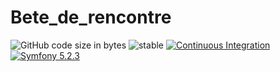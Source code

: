 # Bete_de_rencontre
![GitHub code size in bytes](https://img.shields.io/github/languages/code-size/RedOren28/Bete_de_rencontre)
![stable](https://img.shields.io/badge/stability-stable-brightgreen.svg)
[![Continuous Integration](https://github.com/doctrine/DoctrineBundle/actions/workflows/continuous-integration.yml/badge.svg)](https://github.com/doctrine/DoctrineBundle/actions/workflows/continuous-integration.yml) 
<a href="#"><img src="https://img.shields.io/badge/Symfony-5.2.3-purple.svg?style=flat-square&logo=symfony" alt="Symfony 5.2.3"/></a>
